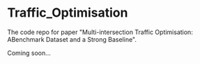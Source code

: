 # Traffic_Optimisation

The code repo for paper "Multi-intersection Traffic Optimisation: ABenchmark Dataset and a Strong Baseline".

Coming soon...
